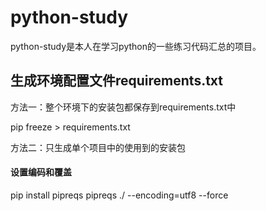 # python-study

  python-study是本人在学习python的一些练习代码汇总的项目。
  
  
  
## 生成环境配置文件requirements.txt

方法一：整个环境下的安装包都保存到requirements.txt中

pip freeze > requirements.txt

方法二：只生成单个项目中的使用到的安装包
#### 设置编码和覆盖

pip install pipreqs
pipreqs ./ --encoding=utf8  --force 
